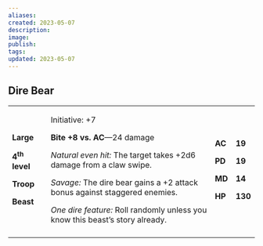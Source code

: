 ```yaml
---
aliases: 
created: 2023-05-07
description: 
image: 
publish: 
tags: 
updated: 2023-05-07
---
```


## Dire Bear

<table>
<colgroup>
<col style="width: 16%" />
<col style="width: 71%" />
<col style="width: 5%" />
<col style="width: 6%" />
</colgroup>
<tbody>
<tr class="odd">
<td><p><strong>Large</strong></p>
<p><strong>4<sup>th</sup> level</strong></p>
<p><strong>Troop</strong></p>
<p><strong>Beast</strong></p></td>
<td><p>Initiative: +7</p>
<p><strong>Bite +8 vs. AC</strong>—24 damage</p>
<p><em>Natural even hit:</em> The target takes +2d6 damage from a claw
swipe.</p>
<p><em>Savage:</em> The dire bear gains a +2 attack bonus against
staggered enemies.</p>
<p><em>One dire feature:</em> Roll randomly unless you know this beast’s
story already.</p></td>
<td><p><strong>AC</strong></p>
<p><strong>PD</strong></p>
<p><strong>MD</strong></p>
<p><strong>HP</strong></p></td>
<td><p><strong>19</strong></p>
<p><strong>19</strong></p>
<p><strong>14</strong></p>
<p><strong>130</strong></p></td>
</tr>
<tr class="even">
<td></td>
<td></td>
<td></td>
<td></td>
</tr>
</tbody>
</table>

